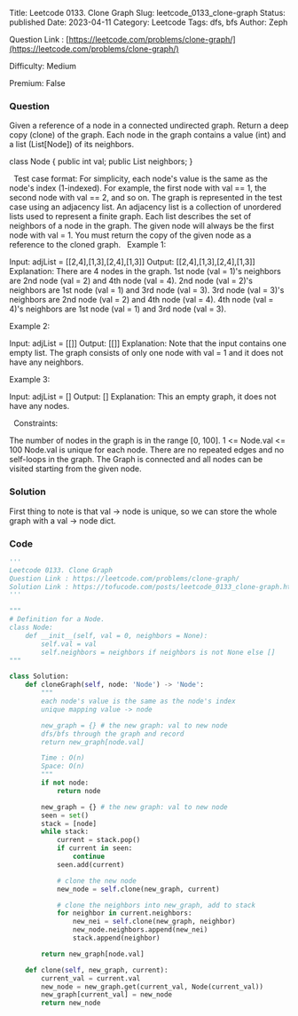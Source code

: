 Title: Leetcode 0133. Clone Graph
Slug: leetcode_0133_clone-graph
Status: published
Date: 2023-04-11
Category: Leetcode
Tags: dfs, bfs
Author: Zeph

Question Link : [https://leetcode.com/problems/clone-graph/](https://leetcode.com/problems/clone-graph/)

Difficulty: Medium

Premium: False

### Question
Given a reference of a node in a connected undirected graph.
Return a deep copy (clone) of the graph.
Each node in the graph contains a value (int) and a list (List[Node]) of its neighbors.

class Node {
    public int val;
    public List<Node> neighbors;
}

 
Test case format:
For simplicity, each node's value is the same as the node's index (1-indexed). For example, the first node with val == 1, the second node with val == 2, and so on. The graph is represented in the test case using an adjacency list.
An adjacency list is a collection of unordered lists used to represent a finite graph. Each list describes the set of neighbors of a node in the graph.
The given node will always be the first node with val = 1. You must return the copy of the given node as a reference to the cloned graph.
 
Example 1:


Input: adjList = [[2,4],[1,3],[2,4],[1,3]]
Output: [[2,4],[1,3],[2,4],[1,3]]
Explanation: There are 4 nodes in the graph.
1st node (val = 1)'s neighbors are 2nd node (val = 2) and 4th node (val = 4).
2nd node (val = 2)'s neighbors are 1st node (val = 1) and 3rd node (val = 3).
3rd node (val = 3)'s neighbors are 2nd node (val = 2) and 4th node (val = 4).
4th node (val = 4)'s neighbors are 1st node (val = 1) and 3rd node (val = 3).

Example 2:


Input: adjList = [[]]
Output: [[]]
Explanation: Note that the input contains one empty list. The graph consists of only one node with val = 1 and it does not have any neighbors.

Example 3:

Input: adjList = []
Output: []
Explanation: This an empty graph, it does not have any nodes.

 
Constraints:

The number of nodes in the graph is in the range [0, 100].
1 <= Node.val <= 100
Node.val is unique for each node.
There are no repeated edges and no self-loops in the graph.
The Graph is connected and all nodes can be visited starting from the given node.

### Solution

First thing to note is that val -> node is unique, so we can store the whole graph with a val -> node dict. 


### Code
```python
'''
Leetcode 0133. Clone Graph
Question Link : https://leetcode.com/problems/clone-graph/
Solution Link : https://tofucode.com/posts/leetcode_0133_clone-graph.html
'''

"""
# Definition for a Node.
class Node:
    def __init__(self, val = 0, neighbors = None):
        self.val = val
        self.neighbors = neighbors if neighbors is not None else []
"""

class Solution:
    def cloneGraph(self, node: 'Node') -> 'Node':
        """
        each node's value is the same as the node's index
        unique mapping value -> node

        new_graph = {} # the new graph: val to new node
        dfs/bfs through the graph and record
        return new_graph[node.val]

        Time : O(n)
        Space: O(n)
        """
        if not node:
            return node

        new_graph = {} # the new graph: val to new node
        seen = set()
        stack = [node]
        while stack:
            current = stack.pop()
            if current in seen:
                continue
            seen.add(current)

            # clone the new node
            new_node = self.clone(new_graph, current)

            # clone the neighbors into new_graph, add to stack
            for neighbor in current.neighbors:
                new_nei = self.clone(new_graph, neighbor)
                new_node.neighbors.append(new_nei)
                stack.append(neighbor)

        return new_graph[node.val]

    def clone(self, new_graph, current):
        current_val = current.val
        new_node = new_graph.get(current_val, Node(current_val))
        new_graph[current_val] = new_node
        return new_node







```

